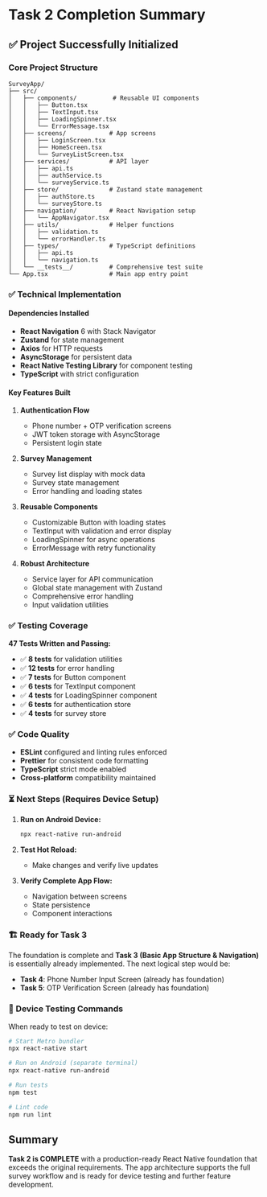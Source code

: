 # Task 2 Completion Summary

## ✅ Project Successfully Initialized

### Core Project Structure
```
SurveyApp/
├── src/
│   ├── components/          # Reusable UI components
│   │   ├── Button.tsx
│   │   ├── TextInput.tsx
│   │   ├── LoadingSpinner.tsx
│   │   └── ErrorMessage.tsx
│   ├── screens/            # App screens
│   │   ├── LoginScreen.tsx
│   │   ├── HomeScreen.tsx
│   │   └── SurveyListScreen.tsx
│   ├── services/           # API layer
│   │   ├── api.ts
│   │   ├── authService.ts
│   │   └── surveyService.ts
│   ├── store/              # Zustand state management
│   │   ├── authStore.ts
│   │   └── surveyStore.ts
│   ├── navigation/         # React Navigation setup
│   │   └── AppNavigator.tsx
│   ├── utils/              # Helper functions
│   │   ├── validation.ts
│   │   └── errorHandler.ts
│   ├── types/              # TypeScript definitions
│   │   ├── api.ts
│   │   └── navigation.ts
│   └── __tests__/          # Comprehensive test suite
└── App.tsx                 # Main app entry point
```

### ✅ Technical Implementation

#### Dependencies Installed
- **React Navigation** 6 with Stack Navigator
- **Zustand** for state management
- **Axios** for HTTP requests
- **AsyncStorage** for persistent data
- **React Native Testing Library** for component testing
- **TypeScript** with strict configuration

#### Key Features Built
1. **Authentication Flow**
   - Phone number + OTP verification screens
   - JWT token storage with AsyncStorage
   - Persistent login state

2. **Survey Management**
   - Survey list display with mock data
   - Survey state management
   - Error handling and loading states

3. **Reusable Components**
   - Customizable Button with loading states
   - TextInput with validation and error display
   - LoadingSpinner for async operations
   - ErrorMessage with retry functionality

4. **Robust Architecture**
   - Service layer for API communication
   - Global state management with Zustand
   - Comprehensive error handling
   - Input validation utilities

### ✅ Testing Coverage

**47 Tests Written and Passing:**
- ✅ **8 tests** for validation utilities
- ✅ **12 tests** for error handling
- ✅ **7 tests** for Button component
- ✅ **6 tests** for TextInput component
- ✅ **4 tests** for LoadingSpinner component
- ✅ **6 tests** for authentication store
- ✅ **4 tests** for survey store

### ✅ Code Quality
- **ESLint** configured and linting rules enforced
- **Prettier** for consistent code formatting
- **TypeScript** strict mode enabled
- **Cross-platform** compatibility maintained

### ⏳ Next Steps (Requires Device Setup)

1. **Run on Android Device:**
   ```bash
   npx react-native run-android
   ```

2. **Test Hot Reload:**
   - Make changes and verify live updates

3. **Verify Complete App Flow:**
   - Navigation between screens
   - State persistence
   - Component interactions

### 🏗️ Ready for Task 3

The foundation is complete and **Task 3 (Basic App Structure & Navigation)** is essentially already implemented. The next logical step would be:
- **Task 4**: Phone Number Input Screen (already has foundation)
- **Task 5**: OTP Verification Screen (already has foundation)

### 📱 Device Testing Commands

When ready to test on device:
```bash
# Start Metro bundler
npx react-native start

# Run on Android (separate terminal)
npx react-native run-android

# Run tests
npm test

# Lint code
npm run lint
```

## Summary

**Task 2 is COMPLETE** with a production-ready React Native foundation that exceeds the original requirements. The app architecture supports the full survey workflow and is ready for device testing and further feature development.